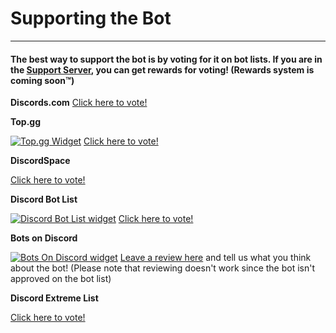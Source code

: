 # Supporting the Bot
---
#### The best way to support the bot is by voting for it on bot lists. If you are in the&nbsp;[Support Server](https://discord.gg/MTwj6wG), you can get rewards for voting! (Rewards system is coming soon™️)
**Discords.com**
[Click here to vote!](https://discords.com/bots/bot/673994042450903089)

<!-- **Glenn Bot List** 

[![Glenn bot list widget](https://glennbotlist.xyz/bot/673994042450903089/widget)](https://glennbotlist.xyz/bot/673994042450903089)
[Click here to vote!](https://glennbotlist.xyz/bot/673994042450903089/vote) -->


**Top.gg**

[![Top.gg Widget](https://discordbots.org/api/widget/673994042450903089.svg)](https://discordbots.org/bot/673994042450903089)
[Click here to vote!](https://top.gg/bot/673994042450903089/vote)

**DiscordSpace**

[Click here to vote!](https://discordspace.com/bot/673994042450903089)

**Discord Bot List**

[![Discord Bot List widget](https://discordbotlist.com/api/bots/673994042450903089/widget)](https://discordbotlist.com/bots/673994042450903089)
[Click here to vote!](https://discordbotlist.com/bots/673994042450903089/upvote)


**Bots on Discord**

[![Bots On Discord widget](https://bots.ondiscord.xyz/bots/673994042450903089/embed?showGuilds=true)](https://bots.ondiscord.xyz/bots/673994042450903089)
[Leave a review here](https://bots.ondiscord.xyz/bots/673994042450903089/review) and tell us what you think about the bot! (Please note that reviewing doesn't work since the bot isn't approved on the bot list)


**Discord Extreme List**

[Click here to vote!](https://discordextremelist.xyz/bots/673994042450903089/upvote)

